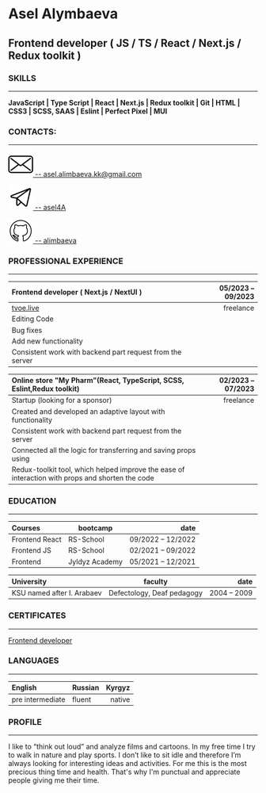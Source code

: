 # Asel Alymbaeva
## Frontend developer ( JS / TS / React / Next.js / Redux toolkit )


### SKILLS
***

**JavaScript | Type Script | React | Next.js | Redux toolkit | Git | HTML | CSS3 | SCSS, SAAS | Eslint | Perfect Pixel | MUI**


### CONTACTS:
***

[![mail](icons/mail.svg) -- asel.alimbaeva.kk@gmail.com ](https://mail.google.com/mail)

[![telegram](icons/telegram.svg) -- asel4A](https://t.me/asel4A)

[![github](icons/github.svg) -- alimbaeva](https://github.com/alimbaeva)


### PROFESSIONAL EXPERIENCE
***

| Frontend developer ( Next.js / NextUI )  | 05/2023 – 09/2023 |
|:------------|------------:|
| [tvoe.live](https://tvoe.live/?utm_source=yandex.ru&utm_medium=organic&utm_campaign=yandex.ru&utm_referrer=yandex.ru) | freelance  |
| Editing Code ||
| Bug fixes ||
| Add new functionality ||
| Consistent work with backend part request from the server ||





| Online store "My Pharm"(React, TypeScript, SCSS, Eslint,Redux toolkit)  | 02/2023 – 07/2023 |
|:------------|------------:|
| Startup (looking for a sponsor)  |  freelance  |
| Created and developed an adaptive layout with functionality ||
| Consistent work with backend part request from the server ||
| Connected all the logic for transferring and saving props using
Redux-toolkit tool, which helped improve the ease of interaction with props and shorten the code ||


### EDUCATION
***

| Courses | bootcamp | date |
|:------------|------------|------------:|
| Frontend React  |  RS-School | 09/2022 – 12/2022 |
| Frontend JS  |  RS-School | 02/2021 – 09/2022 |
| Frontend |  Jyldyz Academy | 05/2021 – 12/2021 |


| University | faculty | date |
|:------------|------------|------------:|
| KSU named after I. Arabaev  | Defectology, Deaf pedagogy | 2004 – 2009 |


### CERTIFICATES
***

[Frontend developer](https://app.rs.school/certificate/0ck7w2x5)


### LANGUAGES
***

| English | Russian | Kyrgyz |
|:------------|------------|------------:|
| pre intermediate  | fluent | native |


### PROFILE
*** 

I like to “think out loud” and analyze films and cartoons. In my free time I try to walk in nature and play sports. I don’t like to sit idle and therefore I’m always looking for interesting ideas and activities. For me this is the most precious thing
time and health. That's why I'm punctual and appreciate people giving me their time.